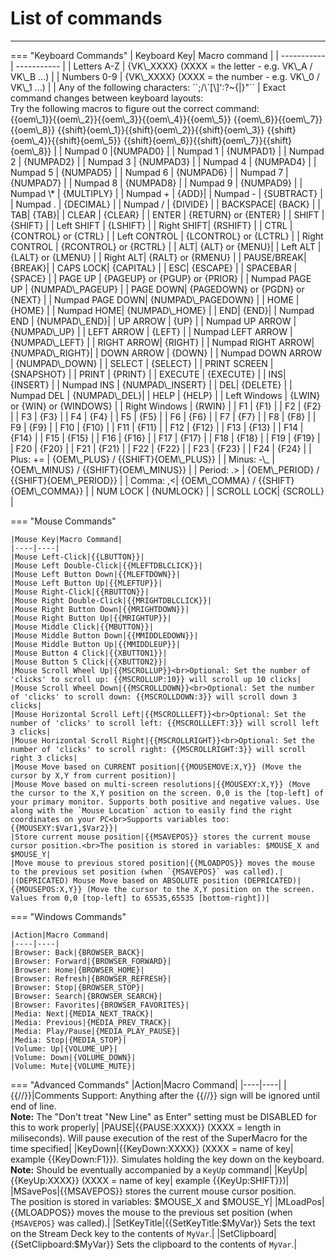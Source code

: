 # List of commands
<hr />
=== "Keyboard Commands"
    | Keyboard Key| Macro command |
    | ----------- | ----------- |
    | Letters A-Z | {VK\_XXXX} (XXXX = the letter - e.g. VK\_A / VK\_B ...) |
    | Numbers 0-9 | {VK\_XXXX} (XXXX = the number - e.g. VK\_0 / VK\_1 ...) | 
    | Any of the following characters: ``;/\`[\]':?~{|}"`` | Exact command changes between keyboard layouts:<br>Try the following macros to figure out the correct command:<br>{{oem\_1}}{{oem\_2}}{{oem\_3}}{{oem\_4}}{{oem\_5}} {{oem\_6}}{{oem\_7}}{{oem\_8}} {{shift}{oem\_1}}{{shift}{oem\_2}}{{shift}{oem\_3}} {{shift}{oem\_4}}{{shift}{oem\_5}} {{shift}{oem\_6}}{{shift}{oem\_7}}{{shift}{oem\_8}} |
    | Numpad 0 |{NUMPAD0} |
    | Numpad 1 | {NUMPAD1} |
    | Numpad 2 | {NUMPAD2} |
    | Numpad 3 | {NUMPAD3} |
    | Numpad 4 | {NUMPAD4}  |
    | Numpad 5 | {NUMPAD5}  |
    | Numpad 6 | {NUMPAD6}  |
    | Numpad 7 | {NUMPAD7}  |
    | Numpad 8 | {NUMPAD8}  |
    | Numpad 9 | {NUMPAD9}  |
    | Numpad \* | {MULTIPLY} |
    | Numpad + | {ADD}|
    | Numpad - | {SUBTRACT} |
    | Numpad . | {DECIMAL}  |
    | Numpad / | {DIVIDE}   |
    | BACKSPACE| {BACK}     |
    | TAB| {TAB}|
    | CLEAR    | {CLEAR}    |
    | ENTER    | {RETURN} or {ENTER} |
    | SHIFT    | {SHIFT}    |
    | Left SHIFT | {LSHIFT}   |
    | Right SHIFT| {RSHIFT}   |
    | CTRL     | {CONTROL} or {CTRL} |
    | Left CONTROL    | {LCONTROL} or {LCTRL} |
    | Right CONTROL   | {RCONTROL} or {RCTRL} |
    | ALT| {ALT} or {MENU}|
    | Left ALT | {LALT} or {LMENU} |
    | Right ALT| {RALT} or {RMENU} |
    | PAUSE/BREAK| {BREAK}|
    | CAPS LOCK| {CAPITAL}  |
    | ESC| {ESCAPE}   |
    | SPACEBAR | {SPACE}    |
    | PAGE UP  | {PAGEUP} or {PGUP} or {PRIOR} |
    | Numpad PAGE UP  | {NUMPAD\_PAGEUP}    |
    | PAGE DOWN| {PAGEDOWN} or {PGDN} or {NEXT} |
    | Numpad PAGE DOWN| {NUMPAD\_PAGEDOWN}  |
    | HOME     | {HOME}     |
    | Numpad HOME| {NUMPAD\_HOME} |
    | END| {END}|
    | Numpad END | {NUMPAD\_END}|
    | UP ARROW | {UP} |
    | Numpad UP ARROW | {NUMPAD\_UP} |
    | LEFT ARROW | {LEFT}     |
    | Numpad LEFT ARROW | {NUMPAD\_LEFT} |
    | RIGHT ARROW| {RIGHT}    |
    | Numpad RIGHT ARROW| {NUMPAD\_RIGHT}|
    | DOWN ARROW | {DOWN}     |
    | Numpad DOWN ARROW | {NUMPAD\_DOWN} |
    | SELECT   | {SELECT}   |
    | PRINT SCREEN    | {SNAPSHOT} |
    | PRINT    | {PRINT}    |
    | EXECUTE  | {EXECUTE}  |
    | INS| {INSERT}   |
    | Numpad INS | {NUMPAD\_INSERT}    |
    | DEL| {DELETE}   |
    | Numpad DEL | {NUMPAD\_DEL}|
    | HELP     | {HELP}     |
    | Left Windows | {LWIN} or {WIN} or {WINDOWS} |
    | Right Windows | {RWIN} |
    | F1 | {F1} |
    | F2 | {F2} |
    | F3 | {F3} |
    | F4 | {F4} |
    | F5 | {F5} |
    | F6 | {F6} |
    | F7 | {F7} |
    | F8 | {F8} |
    | F9 | {F9} |
    | F10 | {F10} |
    | F11 | {F11} |
    | F12 | {F12} |
    | F13 | {F13} |
    | F14 | {F14} |
    | F15 | {F15} |
    | F16 | {F16} |
    | F17 | {F17} |
    | F18 | {F18} |
    | F19 | {F19} |
    | F20 | {F20} |
    | F21 | {F21} |
    | F22 | {F22} |
    | F23 | {F23} |
    | F24 | {F24} |
    | Plus: += | {OEM\_PLUS} / {{SHIFT}{OEM\_PLUS}} |
    | Minus: -\_ | {OEM\_MINUS} / {{SHIFT}{OEM\_MINUS}} |
    | Period: .> | {OEM\_PERIOD} / {{SHIFT}{OEM\_PERIOD}} |
    | Comma: ,<| {OEM\_COMMA} / {{SHIFT}{OEM\_COMMA}} |
    | NUM LOCK | {NUMLOCK} |
    | SCROLL LOCK| {SCROLL} |

=== "Mouse Commands"

    |Mouse Key|Macro Command|
    |----|----|
    |Mouse Left-Click|{{LBUTTON}}|
    |Mouse Left Double-Click|{{MLEFTDBLCLICK}}|
    |Mouse Left Button Down|{{MLEFTDOWN}}|
    |Mouse Left Button Up|{{MLEFTUP}}|
    |Mouse Right-Click|{{RBUTTON}}|
    |Mouse Right Double-Click|{{MRIGHTDBLCLICK}}|
    |Mouse Right Button Down|{{MRIGHTDOWN}}|
    |Mouse Right Button Up|{{MRIGHTUP}}|
    |Mouse Middle Click|{{MBUTTON}}|
    |Mouse Middle Button Down|{{MMIDDLEDOWN}}|
    |Mouse Middle Button Up|{{MMIDDLEUP}}|
    |Mouse Button 4 Click|{{XBUTTON1}}|
    |Mouse Button 5 Click|{{XBUTTON2}}|
    |Mouse Scroll Wheel Up|{{MSCROLLUP}}<br>Optional: Set the number of 'clicks' to scroll up: {{MSCROLLUP:10}} will scroll up 10 clicks|
    |Mouse Scroll Wheel Down|{{MSCROLLDOWN}}<br>Optional: Set the number of 'clicks' to scroll down: {{MSCROLLDOWN:3}} will scroll down 3 clicks|
    |Mouse Horizontal Scroll Left|{{MSCROLLLEFT}}<br>Optional: Set the number of 'clicks' to scroll left: {{MSCROLLLEFT:3}} will scroll left 3 clicks|
    |Mouse Horizontal Scroll Right|{{MSCROLLRIGHT}}<br>Optional: Set the number of 'clicks' to scroll right: {{MSCROLLRIGHT:3}} will scroll right 3 clicks|
    |Mouse Move based on CURRENT position|{{MOUSEMOVE:X,Y}} (Move the cursor by X,Y from current position)|
    |Mouse Move based on multi-screen resolutions|{{MOUSEXY:X,Y}} (Move the cursor to the X,Y position on the screen. 0,0 is the [top-left] of your primary monitor. Supports both positive and negative values. Use along with the `Mouse Location` action to easily find the right coordinates on your PC<br>Supports variables too: {{MOUSEXY:$Var1,$Var2}}|
    |Store current mouse position|{{MSAVEPOS}} stores the current mouse cursor position.<br>The position is stored in variables: $MOUSE_X and $MOUSE_Y|
    |Move mouse to previous stored position|{{MLOADPOS}} moves the mouse to the previous set position (when `{MSAVEPOS}` was called).|
    |(DEPRICATED) Mouse Move based on ABSOLUTE position (DEPRICATED)|{{MOUSEPOS:X,Y}} (Move the cursor to the X,Y position on the screen. Values from 0,0 [top-left] to 65535,65535 [bottom-right])|

=== "Windows Commands"

    |Action|Macro Command|
    |----|----|
    |Browser: Back|{BROWSER_BACK}|
    |Browser: Forward|{BROWSER_FORWARD}|
    |Browser: Home|{BROWSER_HOME}|
    |Browser: Refresh|{BROWSER_REFRESH}|
    |Browser: Stop|{BROWSER_STOP}|
    |Browser: Search|{BROWSER_SEARCH}|
    |Browser: Favorites|{BROWSER_FAVORITES}|
    |Media: Next|{MEDIA_NEXT_TRACK}|
    |Media: Previous|{MEDIA_PREV_TRACK}|
    |Media: Play/Pause|{MEDIA_PLAY_PAUSE}|
    |Media: Stop|{MEDIA_STOP}|
    |Volume: Up|{VOLUME_UP}|
    |Volume: Down|{VOLUME_DOWN}|
    |Volume: Mute|{VOLUME_MUTE}|

=== "Advanced Commands"
    |Action|Macro Command|
    |----|----|
    |{{//}}|Comments Support: Anything after the {{//}} sign will be ignored until end of line.<br>**Note:** The "Don't treat "New Line" as Enter" setting must be DISABLED for this to work properly|
    |PAUSE|{{PAUSE:XXXX}} (XXXX = length in miliseconds). Will pause execution of the rest of the SuperMacro for the time specified|
    |KeyDown|{{KeyDown:XXXX}} (XXXX = name of key| example {{KeyDown:F1}}). Simulates holding the key down on the keyboard.<br>**Note:** Should be eventually accompanied by a `KeyUp` command|
    |KeyUp|{{KeyUp:XXXX}} (XXXX = name of key| example {{KeyUp:SHIFT}})|
    |MSavePos|{{MSAVEPOS}} stores the current mouse cursor position.<br>The position is stored in variables: $MOUSE_X and $MOUSE_Y|
    |MLoadPos|{{MLOADPOS}} moves the mouse to the previous set position (when `{MSAVEPOS}` was called).|
    |SetKeyTitle|{{SetKeyTitle:$MyVar}} Sets the text on the Stream Deck key to the contents of `MyVar`.|
    |SetClipboard|{{SetClipboard:$MyVar}} Sets the clipboard to the contents of `MyVar`.|

